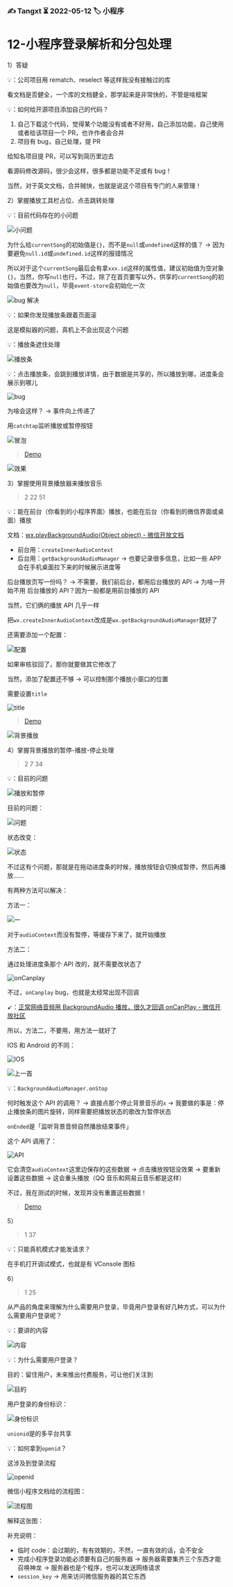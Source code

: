 ### ✍️ Tangxt ⏳ 2022-05-12 🏷️ 小程序

# 12-小程序登录解析和分包处理

1）答疑

💡：公司项目用 rematch、reselect 等这样我没有接触过的库

看文档是否健全，一个库的文档健全，那学起来是非常快的，不管是啥框架

💡：如何给开源项目添加自己的代码？

1. 自己下载这个代码，觉得某个功能没有或者不好用，自己添加功能，自己使用或者给该项目一个 PR，也许作者会合并
2. 项目有 bug，自己处理，提 PR

给知名项目提 PR，可以写到简历里边去

看源码修改源码，很少会这样，很多都是功能不足或有 bug！

当然，对于英文文档，合并贼快，也就是说这个项目有专门的人来管理！

2）掌握播放工具栏占位、点击跳转处理

💡：目前代码存在的小问题

![小问题](assets/img/2022-05-13-19-41-18.png)

为什么给`currentSong`的初始值是`{}`，而不是`null`或`undefined`这样的值？ -> 因为要避免`null.id`或`undefined.id`这样的报错情况

所以对于这个`currentSong`最后会有拿`xxx.id`这样的属性值，建议初始值为空对象`{}`，当然，你写`null`也行，不过，除了在首页要写以外，供享的`currentSong`的初始值也要改为`null`，毕竟`event-store`会初始化一次

![bug 解决](assets/img/2022-05-13-19-47-02.png)

💡：如果你发现播放条跟着页面滚

这是模拟器的问题，真机上不会出现这个问题

💡：播放条遮住处理

![播放条](assets/img/2022-05-13-19-52-36.png)

💡：点击播放条，会跳到播放详情，由于数据是共享的，所以播放到哪，进度条会展示到哪儿

![bug](assets/img/2022-05-13-19-55-46.png)

为啥会这样？ -> 事件向上传递了

用`catchtap`监听播放或暂停按钮

![冒泡](assets/img/2022-05-13-19-58-50.png)

> [Demo](https://github.com/ppambler/QQMusic/commit/c4410ed)

![效果](assets/img/2022-05-13-20-10-01.png)

3）掌握使用背景播放器来播放音乐

> 2 22 51

💡：能在前台（你看到的小程序界面）播放，也能在后台（你看到的微信界面或桌面）播放

文档：[wx.playBackgroundAudio(Object object) - 微信开放文档](https://developers.weixin.qq.com/miniprogram/dev/api/media/background-audio/wx.playBackgroundAudio.html)

- 前台用：`createInnerAudioContext`
- 后台用：`getBackgroundAudioManager` -> 也要记录很多信息，比如一些 APP 会在手机桌面拉下来的时候展示进度等

后台播放页写一份吗？ -> 不需要，我们前后台，都用后台播放的 API -> 为啥一开始不用 后台播放的 API？因为一般都是用前台播放的 API

当然，它们俩的播放 API 几乎一样

把`wx.createInnerAudioContext`改成是`wx.getBackgroundAudioManager`就好了

还需要添加一个配置：

![配置](assets/img/2022-05-13-21-00-23.png)

如果审核驳回了，那你就要做其它修改了

当然，添加了配置还不够 -> 可以控制那个播放小窗口的位置

需要设置`title`

![title](assets/img/2022-05-13-21-03-33.png)

> [Demo](https://github.com/ppambler/QQMusic/commit/dfa4b1d)

![背景播放](assets/img/2022-05-13-21-11-14.png)

4）掌握背景播放的暂停-播放-停止处理

> 2 7 34

💡：目前的问题

![播放和暂停](assets/img/2022-05-14-09-50-22.png)

目前的问题：

![问题](assets/img/2022-05-14-09-51-53.png)

状态改变：

![状态](assets/img/2022-05-14-09-54-54.png)

不过这有个问题，那就是在拖动进度条的时候，播放按钮会切换成暂停，然后再播放……

有两种方法可以解决：

方法一：

![一](assets/img/2022-05-14-09-58-30.png)

对于`audioContext`而没有暂停，等缓存下来了，就开始播放

方法二：

通过处理进度条那个 API 改的，就不需要改状态了

![onCanplay](assets/img/2022-05-14-11-20-35.png)

不过，`onCanplay` bug，也就是太经常出现不回调

➹：[正常网络音频用 BackgroundAudio 播放，很久才回调 onCanPlay - 微信开放社区](https://developers.weixin.qq.com/community/minigame/doc/000e2061bb8f8032c3a7bc1375b400)

所以，方法二，不要用，用方法一就好了

IOS 和 Android 的不同：

![IOS](assets/img/2022-05-14-14-09-20.png)

![上一首](assets/img/2022-05-14-14-10-13.png)

💡：`BackgroundAudioManager.onStop`

何时触发这个 API 的调用？ -> 直接点那个停止背景音乐的`x` -> 我要做的事是：停止播放条的图片旋转，同样需要把播放状态的歌改为暂停状态

`onEnded`是「监听背景音频自然播放结束事件」

这个 API 调用了：

![API](assets/img/2022-05-14-14-20-07.png)

它会清空`audioContext`这里边保存的这些数据 -> 点击播放按钮没效果 -> 要重新设置这些数据 -> 这会重头播放（QQ 音乐和网易云音乐都是这样）

不过，我在测试的时候，发现并没有重置这些数据！

> [Demo](https://github.com/ppambler/QQMusic/commit/49e6f88)

5）

> 1 37

💡：只能真机模式才能发请求？

在手机打开调试模式，也就是有 VConsole 图标

6）

> 1 25

从产品的角度来理解为什么需要用户登录，毕竟用户登录有好几种方式，可以为什么需要用户登录呢？

💡：要讲的内容

![内容](assets/img/2022-05-15-21-13-45.png)

💡：为什么需要用户登录？

目的：留住用户，未来推出付费服务，可让他们关注到

![目的](assets/img/2022-05-15-21-54-07.png)

用户登录的身份标识：

![身份标识](assets/img/2022-05-15-22-01-57.png)

`unionid`是的多平台共享

💡：如何拿到`openid`？

这涉及到登录流程

![openid](assets/img/2022-05-15-22-24-48.png)

微信小程序文档给的流程图：

![流程图](assets/img/2022-05-15-22-32-30.png)

解释这张图：


补充说明：

- 临时 code：会过期的，有有效期的，不然，一直有效的话，会不安全
- 完成小程序登录功能必须要有自己的服务器 -> 服务器需要集齐三个东西才能召唤神龙 -> 服务器也是个程序，也可以发送网络请求
- `session_key` -> 用来访问微信服务器的其它东西

















